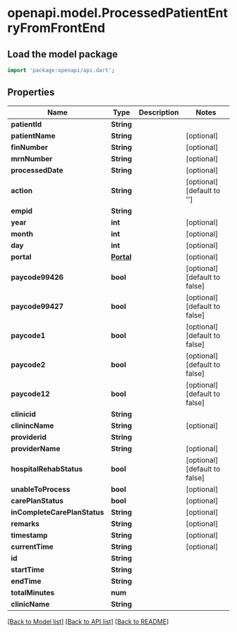 # openapi.model.ProcessedPatientEntryFromFrontEnd

## Load the model package
```dart
import 'package:openapi/api.dart';
```

## Properties
Name | Type | Description | Notes
------------ | ------------- | ------------- | -------------
**patientId** | **String** |  | 
**patientName** | **String** |  | [optional] 
**finNumber** | **String** |  | [optional] 
**mrnNumber** | **String** |  | [optional] 
**processedDate** | **String** |  | [optional] 
**action** | **String** |  | [optional] [default to '']
**empid** | **String** |  | 
**year** | **int** |  | [optional] 
**month** | **int** |  | [optional] 
**day** | **int** |  | [optional] 
**portal** | [**Portal**](Portal.md) |  | [optional] 
**paycode99426** | **bool** |  | [optional] [default to false]
**paycode99427** | **bool** |  | [optional] [default to false]
**paycode1** | **bool** |  | [optional] [default to false]
**paycode2** | **bool** |  | [optional] [default to false]
**paycode12** | **bool** |  | [optional] [default to false]
**clinicid** | **String** |  | 
**clinincName** | **String** |  | [optional] 
**providerid** | **String** |  | 
**providerName** | **String** |  | [optional] 
**hospitalRehabStatus** | **bool** |  | [optional] [default to false]
**unableToProcess** | **bool** |  | [optional] 
**carePlanStatus** | **bool** |  | [optional] 
**inCompleteCarePlanStatus** | **String** |  | [optional] 
**remarks** | **String** |  | [optional] 
**timestamp** | **String** |  | [optional] 
**currentTime** | **String** |  | [optional] 
**id** | **String** |  | 
**startTime** | **String** |  | 
**endTime** | **String** |  | 
**totalMinutes** | **num** |  | 
**clinicName** | **String** |  | 

[[Back to Model list]](../README.md#documentation-for-models) [[Back to API list]](../README.md#documentation-for-api-endpoints) [[Back to README]](../README.md)


